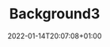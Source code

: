 ---
title: "Background3"
date: 2022-01-14T20:07:08+01:00
draft: false
imageLocation: ""
imageDescription: ""
imageAltDescription: ""
imageUserName: "https://unsplash.com/@davidmarcu"
imageFullName: "David Marcu"
imageUrl: "https://images.unsplash.com/photo-1471506480208-91b3a4cc78be?ixlib=rb-4.0.3&ixid=M3wxMjA3fDB8MHxwaG90by1wYWdlfHx8fGVufDB8fHx8fA%3D%3D&auto=format&fit=crop&w=2374&q=80"
imageSize: "4214x2799"
imageOrigin: "https://unsplash.com/photos/VfUN94cUy4o"

---